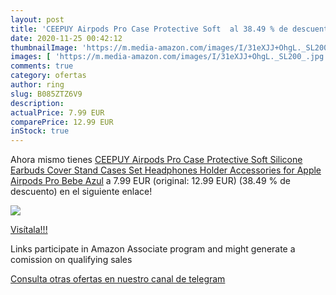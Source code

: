 ```yaml
---
layout: post
title: 'CEEPUY Airpods Pro Case Protective Soft  al 38.49 % de descuento'
date: 2020-11-25 00:42:12
thumbnailImage: 'https://m.media-amazon.com/images/I/31eXJJ+OhgL._SL200_.jpg'
images: [ 'https://m.media-amazon.com/images/I/31eXJJ+OhgL._SL200_.jpg' ]
comments: true
category: ofertas
author: ring
slug: B085ZTZ6V9
description:
actualPrice: 7.99 EUR
comparePrice: 12.99 EUR
inStock: true
---
```


Ahora mismo tienes [CEEPUY Airpods Pro Case Protective Soft Silicone Earbuds Cover Stand Cases Set Headphones Holder Accessories for Apple Airpods Pro Bebe Azul](https://www.amazon.es/dp/B085ZTZ6V9/?tag=tolees-21) a 7.99 EUR (original: 12.99 EUR) (38.49 %  de descuento) en el siguiente enlace!

[![](https://m.media-amazon.com/images/I/31eXJJ+OhgL._SL200_.jpg)](https://www.amazon.es/dp/B085ZTZ6V9/?tag=tolees-21)

[Visítala!!!](https://www.amazon.es/dp/B085ZTZ6V9/?tag=tolees-21)

Links participate in Amazon Associate program and might generate a comission on qualifying sales

[Consulta otras ofertas en nuestro canal de telegram](https://t.me/s/ofertas25)
